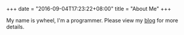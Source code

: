 +++
date = "2016-09-04T17:23:22+08:00"
title = "About Me"
+++

My name is ywheel, I'm a programmer. Please view my [blog](http://blog.ywheel.com) for more details.